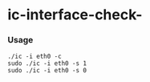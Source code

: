 # ic-interface-check-
### Usage

```
./ic -i eth0 -c
sudo ./ic -i eth0 -s 1
sudo ./ic -i eth0 -s 0
```
